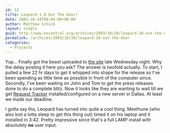 ```yaml
---
id: 13
title: Leopard 1.0 Out The Door!
date: 2003-10-10T09:04:00+00:00
author: Matthew Schick
layout: single
guid: http://www.excentral.org/archives/2003/10/10/leopard-10-out-the-door/
permalink: /archives/2003/10/10/leopard-10-out-the-door
categories:
  - Projects
---
```

Yup...  Finally got the beast uploaded to [the site](http://leopard.sf.net) late
Wednesday night.  Why the delay posting it here you ask?  The answer is twofold
actually.  To start, I pulled a few 22 hr days to get it whipped into shape for
the release so I've been spending as little time as possible in front of the
computer since.  Secondly, I've been waiting on John and Tom to get the press
releases done to do a complete blitz.  Now it looks like they are wanting to
wait till we get [Request Tracker](http://www.bestpractical.com/rt/)
installed/configured on a new server in Dallas.  At least we made our deadline.

I gotta say tho, Leopard has turned into quite a cool thing.  Meethune (who also
lost a lotta sleep to get this thing out) timed it on his laptop and it
installed in 3:42.  Pretty impressive since that's a full LAMP install with
absolutely **no** user input.
